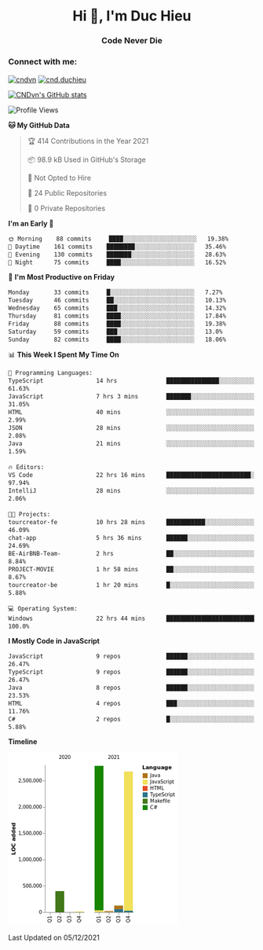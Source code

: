 <h1 align="center">Hi 👋, I'm Duc Hieu</h1>
<h3 align="center">Code Never Die</h3>

<h3 align="left">Connect with me:</h3>
<p align="left">
<a href="https://linkedin.com/in/cndvn" target="blank"><img align="center" src="https://img.shields.io/badge/LinkedIn-0077B5?style=for-the-badge&logo=linkedin&logoColor=white" alt="cndvn"/></a>
<a href="https://fb.com/cnd.duchieu" target="blank"><img align="center" src="https://img.shields.io/badge/Facebook-1877F2?style=for-the-badge&logo=facebook&logoColor=white" alt="cnd.duchieu"/></a>
</p>

[![CNDvn's GitHub stats](https://github-readme-stats.vercel.app/api?username=cndvn)](https://github.com/anuraghazra/github-readme-stats)

<!--START_SECTION:waka-->
![Profile Views](http://img.shields.io/badge/Profile%20Views-0-blue)

**🐱 My GitHub Data** 

> 🏆 414 Contributions in the Year 2021
 > 
> 📦 98.9 kB Used in GitHub's Storage 
 > 
> 🚫 Not Opted to Hire
 > 
> 📜 24 Public Repositories 
 > 
> 🔑 0 Private Repositories  
 > 
**I'm an Early 🐤** 

```text
🌞 Morning    88 commits     ████░░░░░░░░░░░░░░░░░░░░░   19.38% 
🌆 Daytime    161 commits    ████████░░░░░░░░░░░░░░░░░   35.46% 
🌃 Evening    130 commits    ███████░░░░░░░░░░░░░░░░░░   28.63% 
🌙 Night      75 commits     ████░░░░░░░░░░░░░░░░░░░░░   16.52%

```
📅 **I'm Most Productive on Friday** 

```text
Monday       33 commits     █░░░░░░░░░░░░░░░░░░░░░░░░   7.27% 
Tuesday      46 commits     ██░░░░░░░░░░░░░░░░░░░░░░░   10.13% 
Wednesday    65 commits     ███░░░░░░░░░░░░░░░░░░░░░░   14.32% 
Thursday     81 commits     ████░░░░░░░░░░░░░░░░░░░░░   17.84% 
Friday       88 commits     ████░░░░░░░░░░░░░░░░░░░░░   19.38% 
Saturday     59 commits     ███░░░░░░░░░░░░░░░░░░░░░░   13.0% 
Sunday       82 commits     ████░░░░░░░░░░░░░░░░░░░░░   18.06%

```


📊 **This Week I Spent My Time On** 

```text
💬 Programming Languages: 
TypeScript               14 hrs              ███████████████░░░░░░░░░░   61.63% 
JavaScript               7 hrs 3 mins        ███████░░░░░░░░░░░░░░░░░░   31.05% 
HTML                     40 mins             ░░░░░░░░░░░░░░░░░░░░░░░░░   2.99% 
JSON                     28 mins             ░░░░░░░░░░░░░░░░░░░░░░░░░   2.08% 
Java                     21 mins             ░░░░░░░░░░░░░░░░░░░░░░░░░   1.59%

🔥 Editors: 
VS Code                  22 hrs 16 mins      ████████████████████████░   97.94% 
IntelliJ                 28 mins             ░░░░░░░░░░░░░░░░░░░░░░░░░   2.06%

🐱‍💻 Projects: 
tourcreator-fe           10 hrs 28 mins      ███████████░░░░░░░░░░░░░░   46.09% 
chat-app                 5 hrs 36 mins       ██████░░░░░░░░░░░░░░░░░░░   24.69% 
BE-AirBNB-Team-          2 hrs               ██░░░░░░░░░░░░░░░░░░░░░░░   8.84% 
PROJECT-MOVIE            1 hr 58 mins        ██░░░░░░░░░░░░░░░░░░░░░░░   8.67% 
tourcreator-be           1 hr 20 mins        █░░░░░░░░░░░░░░░░░░░░░░░░   5.88%

💻 Operating System: 
Windows                  22 hrs 44 mins      █████████████████████████   100.0%

```

**I Mostly Code in JavaScript** 

```text
JavaScript               9 repos             ██████░░░░░░░░░░░░░░░░░░░   26.47% 
TypeScript               9 repos             ██████░░░░░░░░░░░░░░░░░░░   26.47% 
Java                     8 repos             ██████░░░░░░░░░░░░░░░░░░░   23.53% 
HTML                     4 repos             ███░░░░░░░░░░░░░░░░░░░░░░   11.76% 
C#                       2 repos             █░░░░░░░░░░░░░░░░░░░░░░░░   5.88%

```


**Timeline**

![Chart not found](https://raw.githubusercontent.com/CNDvn/CNDvn/main/charts/bar_graph.png) 


 Last Updated on 05/12/2021
<!--END_SECTION:waka-->
